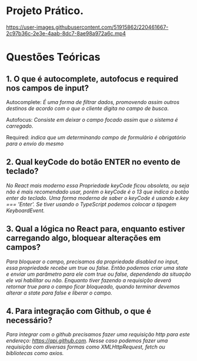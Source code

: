 
# Projeto Prático.

https://user-images.githubusercontent.com/51915862/220461667-2c97b36c-2e3e-4aab-8dc7-8ae98a972a6c.mp4






# Questões Teóricas

## 1. O que é autocomplete, autofocus e required nos campos de input?

Autocomplete: *É uma forma de filtrar dados, promovendo assim outros destinos de acordo com o que o cliente digita no campo de busca*.
	
Autofocus: *Consiste em deixar o campo focado assim que o sistema é carregado*.

Required:  *indica que um determinando campo de formulário é obrigatório para o envio do mesmo*


## 2. Qual keyCode do botão ENTER no evento de teclado?

	
*No React mais moderno essa Propriedade keyCode ficou obsoleta, ou seja não é mais recomendado usar, porém o keyCode é o 13 que indica o botão enter do teclado.  Uma forma moderna de saber o keyCode é usando e.key === 'Enter'. Se tiver usando o TypeScript podemos colocar a tipagem KeyboardEvent.*



## 3. Qual a lógica no React para, enquanto estiver carregando algo, bloquear alterações em campos?

*Para bloquear o campo, precisamos da propriedade disabled no input, essa propriedade recebe um true ou false.  Então podemos criar uma state e enviar um parâmetro para ele com true ou false, dependendo da situação ele vai habilitar ou não. Enquanto tiver fazendo a requisição deverá retornar true para o campo ficar bloqueado, quando terminar devemos alterar a state para false e liberar o campo.*


## 4. Para integração com Github, o que é necessário?

*Para integrar com o github precisamos fazer uma requisição http para este endereço: https://api.github.com. Nesse caso podemos fazer uma requisição com diversas formas como XMLHttpRequest, fetch ou bibliotecas como axios.*


